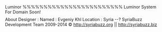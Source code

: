 Luminor
%%%%%%%%%%%%%%%%%%%%%%%%
Luminor System For Domain Soon!
$$$$
About Designer :
Named : Evgeniy Khl
Location : Syria
 --? SyriaBuzz Development Team 2009-2014 ©
 http://syriabuzz.org || http://syriabuzz.biz
